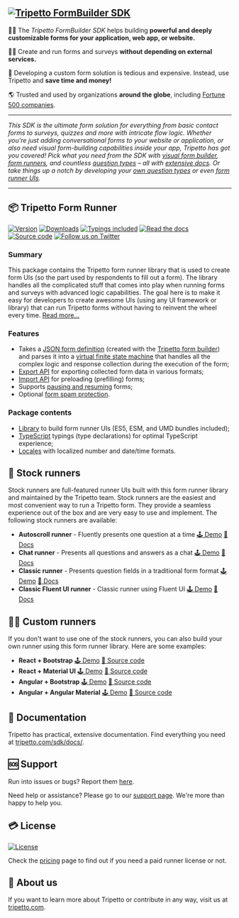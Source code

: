 ## <a href="https://tripetto.com/sdk/"><img src="https://unpkg.com/@tripetto/builder/assets/header.svg" alt="Tripetto FormBuilder SDK"></a>

🙋‍♂️ The *Tripetto FormBuilder SDK* helps building **powerful and deeply customizable forms for your application, web app, or website.**

👩‍💻 Create and run forms and surveys **without depending on external services.**

💸 Developing a custom form solution is tedious and expensive. Instead, use Tripetto and **save time and money!**

🌎 Trusted and used by organizations **around the globe**, including [Fortune 500 companies](https://en.wikipedia.org/wiki/Fortune_500).

---

*This SDK is the ultimate form solution for everything from basic contact forms to surveys, quizzes and more with intricate flow logic. Whether you're just adding conversational forms to your website or application, or also need visual form-building capabilities inside your app, Tripetto has got you covered! Pick what you need from the SDK with [visual form builder](https://tripetto.com/sdk/docs/builder/introduction/), [form runners](https://tripetto.com/sdk/docs/runner/introduction/), and countless [question types](https://tripetto.com/sdk/docs/blocks/introduction/) – all with [extensive docs](https://tripetto.com/sdk/docs/). Or take things up a notch by developing your [own question types](https://tripetto.com/sdk/docs/blocks/custom/introduction/) or even [form runner UIs](https://tripetto.com/sdk/docs/runner/custom/introduction/).*

---

## 📦 Tripetto Form Runner
[![Version](https://badgen.net/npm/v/@tripetto/runner?icon=npm&label)](https://www.npmjs.com/package/@tripetto/runner)
[![Downloads](https://badgen.net/npm/dt/@tripetto/runner?icon=libraries&label)](https://www.npmjs.com/package/@tripetto/runner)
[![Typings included](https://badgen.net/badge/icon/typings%20included/blue?icon=typescript&label)](https://tripetto.com/sdk/docs/runner/api/library/)
[![Read the docs](https://badgen.net/badge/icon/docs/cyan?icon=wiki&label)](https://tripetto.com/sdk/docs/runner/introduction/)
[![Source code](https://badgen.net/badge/icon/source/black?icon=gitlab&label)](https://gitlab.com/tripetto/runner/)
[![Follow us on Twitter](https://badgen.net/badge/icon/@tripetto?icon=twitter&label)](https://twitter.com/tripetto)

### Summary
This package contains the Tripetto form runner library that is used to create form UIs (so the part used by respondents to fill out a form). The library handles all the complicated stuff that comes into play when running forms and surveys with advanced logic capabilities. The goal here is to make it easy for developers to create awesome UIs (using any UI framework or library) that can run Tripetto forms without having to reinvent the wheel every time. [Read more...](https://tripetto.com/sdk/docs/runner/introduction/)

### Features
- Takes a [JSON form definition](https://tripetto.com/sdk/docs/builder/api/interfaces/IDefinition/) (created with the [Tripetto form builder](https://www.npmjs.com/package/@tripetto/builder)) and parses it into a [virtual finite state machine](https://en.wikipedia.org/wiki/Virtual_finite-state_machine) that handles all the complex logic and response collection during the execution of the form;
- [Export API](https://tripetto.com/sdk/docs/runner/api/library/modules/Export/) for exporting collected form data in various formats;
- [Import API](https://tripetto.com/sdk/docs/runner/api/library/modules/Import/) for preloading (prefilling) forms;
- Supports [pausing and resuming](https://tripetto.com/sdk/docs/runner/stock/guides/pause-resume/) forms;
- Optional [form spam protection](https://tripetto.com/sdk/docs/runner/stock/guides/spam-protection/).

### Package contents
- [Library](https://tripetto.com/sdk/docs/runner/api/library/) to build form runner UIs (ES5, ESM, and UMD bundles included);
- [TypeScript](https://www.typescriptlang.org/docs/handbook/2/type-declarations.html) typings (type declarations) for optimal TypeScript experience;
- [Locales](https://tripetto.com/sdk/docs/runner/stock/guides/l10n/#locale) with localized number and date/time formats.

## 🏃 Stock runners
Stock runners are full-featured runner UIs built with this form runner library and maintained by the Tripetto team. Stock runners are the easiest and most convenient way to run a Tripetto form. They provide a seamless experience out of the box and are very easy to use and implement. The following stock runners are available:

- **Autoscroll runner** - Fluently presents one question at a time [🕹️ Demo](https://tripetto.gitlab.io/runners/autoscroll/) [📖 Docs](https://tripetto.com/sdk/docs/runner/stock/faces/autoscroll/)
- **Chat runner** - Presents all questions and answers as a chat [🕹️ Demo](https://tripetto.gitlab.io/runners/chat/) [📖 Docs](https://tripetto.com/sdk/docs/runner/stock/faces/chat/)
- **Classic runner** - Presents question fields in a traditional form format [🕹️ Demo](https://tripetto.gitlab.io/runners/classic/) [📖 Docs](https://tripetto.com/sdk/docs/runner/stock/faces/classic/)
- **Classic Fluent UI runner** - Classic runner using Fluent UI [🕹️ Demo](https://tripetto.gitlab.io/runners/classic-fluentui/) [📖 Docs](https://tripetto.com/sdk/docs/runner/stock/api/classic-fluentui/)

## 👩‍💻 Custom runners
If you don't want to use one of the stock runners, you can also build your own runner using this form runner library. Here are some examples:

- **React + Bootstrap** [🕹️ Demo](https://tripetto.gitlab.io/examples/react-bootstrap/) [📁 Source code](https://gitlab.com/tripetto/examples/react-bootstrap)
- **React + Material UI** [🕹️ Demo](https://tripetto.gitlab.io/examples/react-mui/) [📁 Source code](https://gitlab.com/tripetto/examples/react-mui)
- **Angular + Bootstrap** [🕹️ Demo](https://tripetto.gitlab.io/examples/angular-bootstrap/) [📁 Source code](https://gitlab.com/tripetto/examples/angular-bootstrap)
- **Angular + Angular Material** [🕹️ Demo](https://tripetto.gitlab.io/examples/angular-material/) [📁 Source code](https://gitlab.com/tripetto/examples/angular-material)

## 📖 Documentation
Tripetto has practical, extensive documentation. Find everything you need at [tripetto.com/sdk/docs/](https://tripetto.com/sdk/docs/).

## 🆘 Support
Run into issues or bugs? Report them [here](https://gitlab.com/tripetto/runner/-/issues).

Need help or assistance? Please go to our [support page](https://tripetto.com/sdk/support/). We're more than happy to help you.

## 💳 License
[![License](https://badgen.net/npm/license/@tripetto/runner?icon=libraries&label)](https://creativecommons.org/licenses/by-nc-nd/4.0/legalcode)

Check the [pricing](https://tripetto.com/sdk/pricing/) page to find out if you need a paid runner license or not.

## 👋 About us
If you want to learn more about Tripetto or contribute in any way, visit us at [tripetto.com](https://tripetto.com/).
